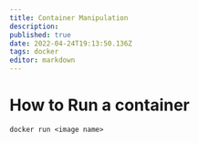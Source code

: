 ```yaml
---
title: Container Manipulation
description: 
published: true
date: 2022-04-24T19:13:50.136Z
tags: docker
editor: markdown
---
```


# How to Run a container
`docker run <image name>`